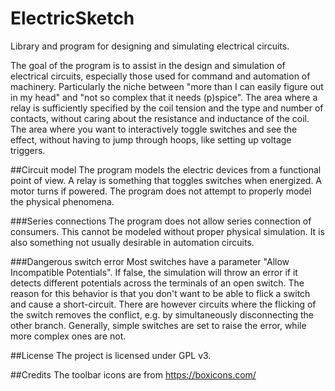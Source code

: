 # ElectricSketch
Library and program for designing and simulating electrical circuits.

The goal of the program is to assist in the design and simulation of electrical circuits, especially those used for command and automation of machinery.
Particularly the niche between "more than I can easily figure out in my head" and "not so complex that it needs (p)spice".
The area where a relay is sufficiently specified by the coil tension and the type and number of contacts, without caring about the resistance and inductance of the coil.
The area where you want to interactively toggle switches and see the effect, without having to jump through hoops, like setting up voltage triggers.

##Circuit model
The program models the electric devices from a functional point of view. A relay is something that toggles switches when energized. A motor turns if powered. The program does not attempt to properly model the physical phenomena.

###Series connections
The program does not allow series connection of consumers. This cannot be modeled without proper physical simulation. It is also something not usually desirable in automation circuits.

###Dangerous switch error
Most switches have a parameter "Allow Incompatible Potentials". If false, the simulation will throw an error if it detects different potentials across the terminals of an open switch. The reason for this behavior is that you don't want to be able to flick a switch and cause a short-circuit. There are however circuits where the flicking of the switch removes the conflict, e.g. by simultaneously disconnecting the other branch.
Generally, simple switches are set to raise the error, while more complex ones are not.

##License
The project is licensed under GPL v3.

##Credits
The toolbar icons are from https://boxicons.com/